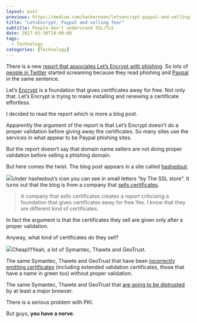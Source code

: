 ```yaml
---
layout: post
previous: https://medium.com/hackernoon/letsencrypt-paypal-and-selling-fear-21940474d387
title: "LetsEncrypt, Paypal and selling fear"
subtitle: People don’t understand SSL/TLS
date: 2017-03-30T18:00:00
tags:
  - Technology
categories: [Technology]
---
```


There is a new [report that associates Let’s Encrypt with phishing](https://www.thesslstore.com/blog/lets-encrypt-phishing/). So lots of [people in Twitter](https://twitter.com/search?q=paypal%20letsencrypt&src=typd) started screaming because they read phishing and [Paypal](https://hackernoon.com/tagged/paypal) in the same sentence.

Let’s [Encrypt](https://hackernoon.com/tagged/encrypt) is a foundation that gives certificates away for free. Not only that. Let’s Encrypt is trying to make installing and renewing a certificate effortless.

I decided to read the report which is more a blog post.

Apparently the argument of the report is that Let’s Encrypt doesn’t do a proper validation before giving away the certificates. So many sites use the services in what appear to be Paypal phishing sites.

But the report doesn’t say that domain name sellers are not doing proper validation before selling a phishing domain.

But here comes the twist. The blog post appears in a site called [hashedout](https://www.thesslstore.com/blog).

![](/img/1*QVMyAAojo9aW3qqaGLAVuw.png)Under hashedout’s icon you can see in small letters “by The SSL store”. It turns out that the blog is from a company that [sells certificates](https://www.thesslstore.com/).

> A company that sells certificates creates a report criticising a foundation that gives certificates away for free.Yes. I know that they are different kind of certificates.

In fact the argument is that the certificates they sell are given only after a proper validation.

Anyway, what kind of certificates do they sell?

![](/img/1*cT5Txj1U0hU8tNcNdqP_QQ.png)Cheap!!!Yeah, a lot of Symantec, Thawte and GeoTrust.

The same Symantec, Thawte and GeoTrust that have been [incorrectly emitting certificates](https://security.googleblog.com/2015/10/sustaining-digital-certificate-security.html) (including extended validation certificates, those that have a name in green too) without proper validation.

The same Symantec, Thawte and GeoTrust that [are going to be distrusted](https://groups.google.com/a/chromium.org/forum/#!topic/blink-dev/eUAKwjihhBs%5B1-25%5D) by at least a major browser.

There is a serious problem with PKI.

But guys, **you have a nerve**.

